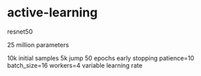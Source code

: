 # active-learning

resnet50

25 million parameters

10k initial samples
5k jump
50 epochs
early stopping patience=10
batch_size=16
workers=4
variable 
learning rate
